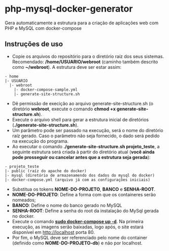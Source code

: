 # php-mysql-docker-generator
Gera automaticamente a estrutura para a criação de aplicações web com PHP e MySQL com docker-compose
## Instruções de uso
 * Copie os arquivos do repositório para o diretório raíz dos seus sistemas. Recomendado: **/home/USUARIO/webroot** (caminho também descrito como **~/webroot**).
 A estrutura deve ser estar assim:
 ```
 - home
 |- USUARIO
   |- webroot
     |- docker-compose-sample.yml
     |- generate-site-structure.sh
 ```
 * Dê permissão de execição ao arquivo generate-site-structure.sh (o diretório **webroot**, execute o comando **chmod +x generate-site-structure.sh**).
 * Execute o arquivo shell para gerar a estrutura inicial de diretórios (**./generate-site-structure.sh**).
  * Um parâmetro pode ser passado na execução, será o nome do diretório raíz gerado. Caso o parâmetro não seja fornecido, o dado será pedido na execução do programa.
  * Ao executar o comando **./generate-site-structure.sh projeto_teste**, a seguinte estrutura será criada à partir do diretório atual (**você ainda pode prosseguir ou cancelar antes que a estrutura seja gerada**):
  ```
  - projeto_teste
  |- public (raíz do apache do docker)
  |- mysql (diretório de armazenamendo dos dados do mysql do docker)
  |- docker-compose.yml (arquivo já com as configurações iniciais)
  ```
 * Substitua os tokens **NOME-DO-PROJETO**, **BANCO** e **SENHA-ROOT**.
  * **NOME-DO-PROJETO**: Define a forma com que os containeres serão nomeados;
  * **BANCO**: Define o nome do banco gerado no MySQL
  * **SENHA-ROOT**: Define a senha do root da instalação do MySql gerada no docker.
 * Execute o comando **[sudo docker-compose up -d](https://docs.docker.com/compose/reference/up/)**. Na primeira execução, as imagens serão baixadas, logo após, o site estará disponível em [http://localhost](http://localhost) porta 80.
 * Por fim, o MySQL deve ser referenciado pelo nome do container (definido como **NOME-DO-PROJETO-db**) e não por localhost.
